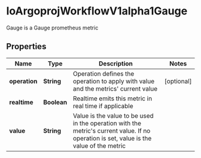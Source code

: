 

# IoArgoprojWorkflowV1alpha1Gauge

Gauge is a Gauge prometheus metric

## Properties

Name | Type | Description | Notes
------------ | ------------- | ------------- | -------------
**operation** | **String** | Operation defines the operation to apply with value and the metrics&#39; current value |  [optional]
**realtime** | **Boolean** | Realtime emits this metric in real time if applicable | 
**value** | **String** | Value is the value to be used in the operation with the metric&#39;s current value. If no operation is set, value is the value of the metric | 



